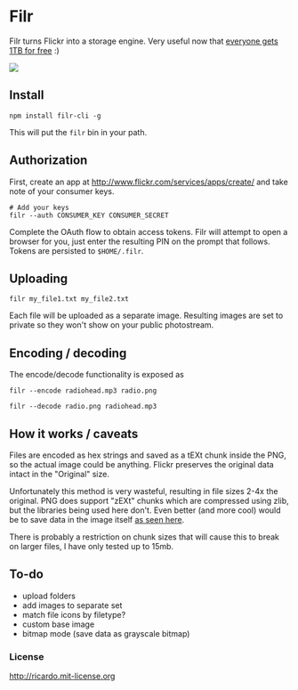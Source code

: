 Filr
==========

Filr turns Flickr into a storage engine. Very useful now that [everyone gets 1TB for free](http://yahoo.tumblr.com/post/50934634700/your-world-in-full-resolution) :)

<a href="http://www.youtube.com/watch?v=Z3CBFZTlwJ4&amp;vq=hd720" target="_blank"><img src="http://f.cl.ly/items/0e272s1r1j3i3k111U0i/Screen%20Shot%202013-05-21%20at%206.44.35%20AM.png" /></a>

Install
---------

    npm install filr-cli -g

This will put the `filr` bin in your path.

Authorization
--------------

First, create an app at http://www.flickr.com/services/apps/create/ and take note of your consumer keys.

    # Add your keys
    filr --auth CONSUMER_KEY CONSUMER_SECRET

Complete the OAuth flow to obtain access tokens. Filr will attempt to open a browser for you, just enter the resulting PIN on the prompt that follows. Tokens are persisted to `$HOME/.filr`.

Uploading
----------

    filr my_file1.txt my_file2.txt

Each file will be uploaded as a separate image. Resulting images are set to private so they won't show on your public photostream.

Encoding / decoding
-------------------

The encode/decode functionality is exposed as

    filr --encode radiohead.mp3 radio.png
    
    filr --decode radio.png radiohead.mp3


How it works / caveats
----------------------

Files are encoded as hex strings and saved as a tEXt chunk inside the PNG, so the actual image could be anything. Flickr preserves the original data intact in the "Original" size.

Unfortunately this method is very wasteful, resulting in file sizes 2-4x the original. PNG does support "zEXt" chunks which are compressed using zlib, but the libraries being used here don't. Even better (and more cool) would be to save data in the image itself [as seen here](http://blog.nihilogic.dk/2008/05/compression-using-canvas-and-png.html).

There is probably a restriction on chunk sizes that will cause this to break on larger files, I have only tested up to 15mb.

To-do
-----

- upload folders
- add images to separate set
- match file icons by filetype?
- custom base image
- bitmap mode (save data as grayscale bitmap)

### License

http://ricardo.mit-license.org

